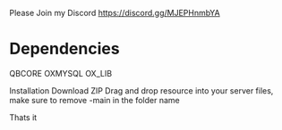 Please Join my Discord https://discord.gg/MJEPHnmbYA

# Dependencies

  QBCORE
  OXMYSQL
  OX_LIB

Installation
Download ZIP
Drag and drop resource into your server files, make sure to remove -main in the folder name

Thats it 
